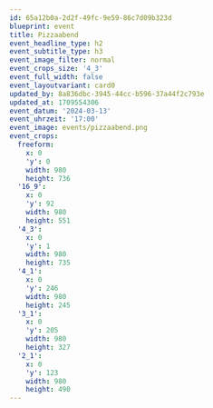 ```yaml
---
id: 65a12b0a-2d2f-49fc-9e59-86c7d09b323d
blueprint: event
title: Pizzaabend
event_headline_type: h2
event_subtitle_type: h3
event_image_filter: normal
event_crops_size: '4_3'
event_full_width: false
event_layoutvariant: card0
updated_by: 8a836dbc-3945-44cc-b596-37a44f2c793e
updated_at: 1709554306
event_datum: '2024-03-13'
event_uhrzeit: '17:00'
event_image: events/pizzaabend.png
event_crops:
  freeform:
    x: 0
    'y': 0
    width: 980
    height: 736
  '16_9':
    x: 0
    'y': 92
    width: 980
    height: 551
  '4_3':
    x: 0
    'y': 1
    width: 980
    height: 735
  '4_1':
    x: 0
    'y': 246
    width: 980
    height: 245
  '3_1':
    x: 0
    'y': 205
    width: 980
    height: 327
  '2_1':
    x: 0
    'y': 123
    width: 980
    height: 490
---
```

